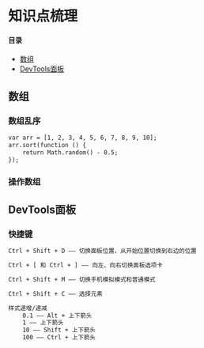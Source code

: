 # 知识点梳理
#### 目录

- [数组](#数组)
- [DevTools面板](#DevTools面板)

## 数组
### 数组乱序

``` html
var arr = [1, 2, 3, 4, 5, 6, 7, 8, 9, 10];
arr.sort(function () {
    return Math.random() - 0.5;
});
```

### 操作数组

## DevTools面板

### 快捷键

```` html
Ctrl + Shift + D —— 切换面板位置，从开始位置切换到右边的位置

Ctrl + [ 和 Ctrl + ] —— 向左、向右切换面板选项卡

Ctrl + Shift + M —— 切换手机模拟模式和普通模式

Ctrl + Shift + C —— 选择元素

样式递增/递减
    0.1 —— Alt + 上下箭头
    1 —— 上下箭头
    10 —— Shift + 上下箭头
    100 —— Ctrl + 上下箭头
````
